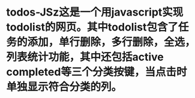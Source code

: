 # todos-JSz这是一个用javascript实现todolist的网页。其中todolist包含了任务的添加，单行删除，多行删除，全选，列表统计功能，其中还包括active completed等三个分类按键，当点击时单独显示符合分类的列。
